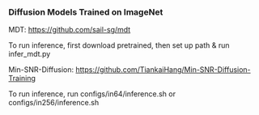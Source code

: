 ### Diffusion Models Trained on ImageNet

MDT: https://github.com/sail-sg/mdt

To run inference, first download pretrained, then set up path & run infer_mdt.py

Min-SNR-Diffusion: https://github.com/TiankaiHang/Min-SNR-Diffusion-Training

To run inference, run configs/in64/inference.sh or configs/in256/inference.sh
